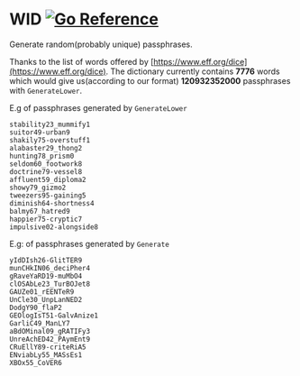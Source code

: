 # WID [![Go Reference](https://pkg.go.dev/badge/github.com/urbanishimwe/wid.svg)](https://pkg.go.dev/github.com/urbanishimwe/wid)

Generate random(probably unique) passphrases.


Thanks to the list of words offered by [https://www.eff.org/dice](https://www.eff.org/dice). The dictionary currently contains **7776** words which would give us(according to our format) **120932352000** passphrases with `GenerateLower`.

E.g of passphrases generated by `GenerateLower`
```
stability23_mummify1
suitor49-urban9
shakily75-overstuff1
alabaster29_thong2
hunting78_prism0
seldom60_footwork8
doctrine79-vessel8
affluent59_diploma2
showy79_gizmo2
tweezers95-gaining5
diminish64-shortness4
balmy67_hatred9
happier75-cryptic7
impulsive02-alongside8
```

E.g: of passphrases generated by `Generate`
```
yIdDIsh26-GlitTER9
munCHkIN06_deciPher4
gRaveYaRD19-muMbO4
clOSAbLe23_TurBOJet8
GAUZe01_rEENTeR9
UnCle30_UnpLanNED2
DodgY90_flaP2
GEOlogIsT51-GalvAnize1
GarliC49_ManLY7
aBdOMinal09_gRATIFy3
UnreAchED42_PAymEnt9
CRuEllY89-criteRiA5
ENviabLy55_MASsEs1
XBOx55_CoVER6
```